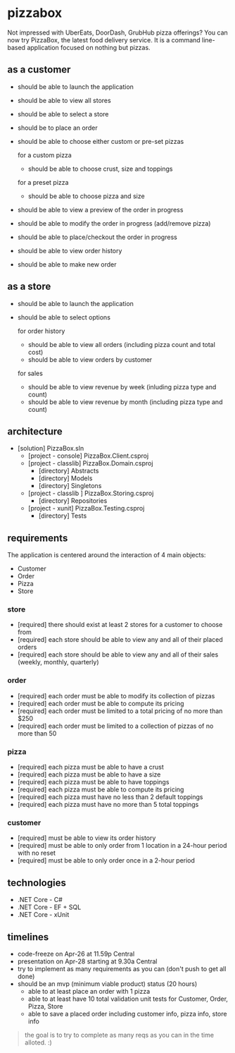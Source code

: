 # pizzabox

Not impressed with UberEats, DoorDash, GrubHub pizza offerings?
You can now try PizzaBox, the latest food delivery service. 
It is a command line-based application focused on nothing but pizzas.

## as a customer

- should be able to launch the application
- should be able to view all stores
- should be able to select a store
- should be to place an order
- should be able to choose either custom or pre-set pizzas

  for a custom pizza
  - should be able to choose crust, size and toppings

  for a preset pizza
  - should be able to choose pizza and size

- should be able to view a preview of the order in progress
- should be able to modify the order in progress (add/remove pizza)
- should be able to place/checkout the order in progress
- should be able to view order history
- should be able to make new order

## as a store

- should be able to launch the application
- should be able to select options

  for order history
  - should be able to view all orders (including pizza count and total cost)
  - should be able to view orders by customer

  for sales
  - should be able to view revenue by week (inluding pizza type and count)
  - should be able to view revenue by month (including pizza type and count)

## architecture

- [solution] PizzaBox.sln
  - [project - console] PizzaBox.Client.csproj
  - [project - classlib] PizzaBox.Domain.csproj
    - [directory] Abstracts
    - [directory] Models
    - [directory] Singletons
  + [project - classlib ] PizzaBox.Storing.csproj
    + [directory] Repositories
  + [project - xunit] PizzaBox.Testing.csproj
    + [directory] Tests

## requirements

The application is centered around the interaction of 4 main objects:
- Customer
- Order
- Pizza
- Store

### store

+ [required] there should exist at least 2 stores for a customer to choose from
+ [required] each store should be able to view any and all of their placed orders
+ [required] each store should be able to view any and all of their sales (weekly, monthly, quarterly)

### order

+ [required] each order must be able to modify its collection of pizzas
+ [required] each order must be able to compute its pricing
+ [required] each order must be limited to a total pricing of no more than $250
+ [required] each order must be limited to a collection of pizzas of no more than 50

### pizza

+ [required] each pizza must be able to have a crust
+ [required] each pizza must be able to have a size
+ [required] each pizza must be able to have toppings
+ [required] each pizza must be able to compute its pricing
+ [required] each pizza must have no less than 2 default toppings
+ [required] each pizza must have no more than 5 total toppings

### customer

+ [required] must be able to view its order history
+ [required] must be able to only order from 1 location in a 24-hour period with no reset
+ [required] must be able to only order once in a 2-hour period

## technologies

+ .NET Core - C#
+ .NET Core - EF + SQL
+ .NET Core - xUnit

## timelines

- code-freeze on Apr-26 at 11.59p Central
- presentation on Apr-28 starting at 9.30a Central
- try to implement as many requirements as you can (don't push to get all done)
- should be an mvp (minimum viable product) status (20 hours)
  - able to at least place an order with 1 pizza
  - able to at least have 10 total validation unit tests for Customer, Order, Pizza, Store
  - able to save a placed order including customer info, pizza info, store info

> the goal is to try to complete as many reqs as you can in the time alloted. :)
